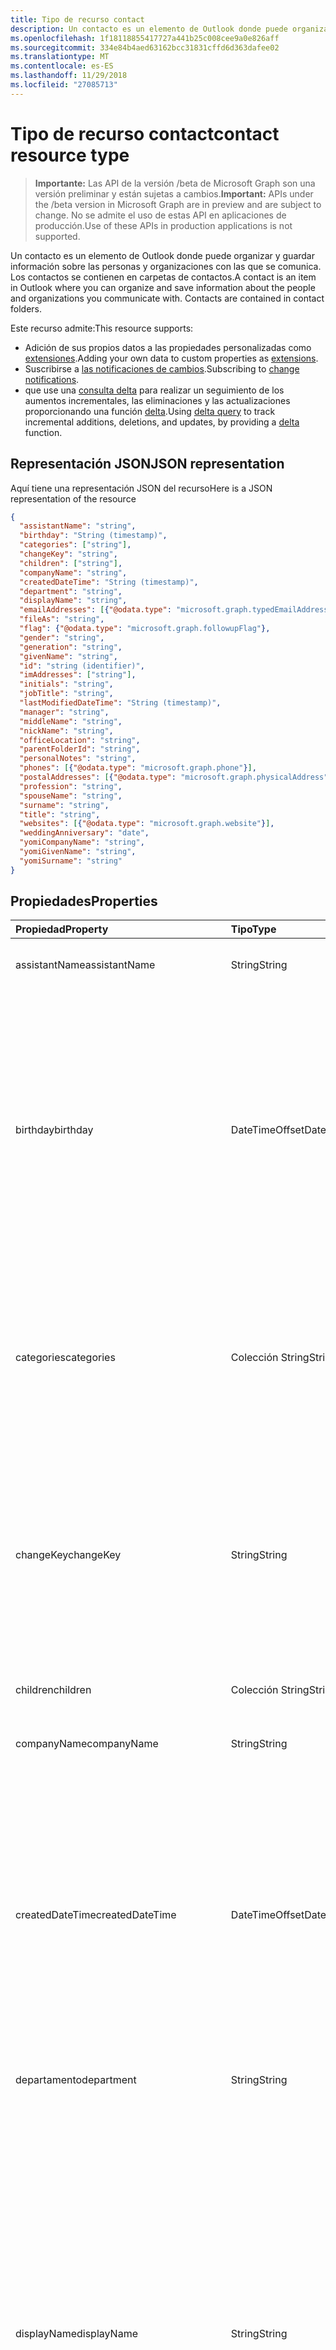 ```yaml
---
title: Tipo de recurso contact
description: Un contacto es un elemento de Outlook donde puede organizar y guardar información sobre las personas y organizaciones con las que se comunica. Los contactos se contienen en carpetas de contactos.
ms.openlocfilehash: 1f18118855417727a441b25c008cee9a0e826aff
ms.sourcegitcommit: 334e84b4aed63162bcc31831cffd6d363dafee02
ms.translationtype: MT
ms.contentlocale: es-ES
ms.lasthandoff: 11/29/2018
ms.locfileid: "27085713"
---
```

# <a name="contact-resource-type"></a><span data-ttu-id="7bc73-104">Tipo de recurso contact</span><span class="sxs-lookup"><span data-stu-id="7bc73-104">contact resource type</span></span>

> <span data-ttu-id="7bc73-105">**Importante:** Las API de la versión /beta de Microsoft Graph son una versión preliminar y están sujetas a cambios.</span><span class="sxs-lookup"><span data-stu-id="7bc73-105">**Important:** APIs under the /beta version in Microsoft Graph are in preview and are subject to change.</span></span> <span data-ttu-id="7bc73-106">No se admite el uso de estas API en aplicaciones de producción.</span><span class="sxs-lookup"><span data-stu-id="7bc73-106">Use of these APIs in production applications is not supported.</span></span>

<span data-ttu-id="7bc73-p103">Un contacto es un elemento de Outlook donde puede organizar y guardar información sobre las personas y organizaciones con las que se comunica. Los contactos se contienen en carpetas de contactos.</span><span class="sxs-lookup"><span data-stu-id="7bc73-p103">A contact is an item in Outlook where you can organize and save information about the people and organizations you communicate with. Contacts are contained in contact folders.</span></span>

<span data-ttu-id="7bc73-109">Este recurso admite:</span><span class="sxs-lookup"><span data-stu-id="7bc73-109">This resource supports:</span></span>

- <span data-ttu-id="7bc73-110">Adición de sus propios datos a las propiedades personalizadas como [extensiones](/graph/extensibility-overview).</span><span class="sxs-lookup"><span data-stu-id="7bc73-110">Adding your own data to custom properties as [extensions](/graph/extensibility-overview).</span></span>
- <span data-ttu-id="7bc73-111">Suscribirse a [las notificaciones de cambios](/graph/webhooks).</span><span class="sxs-lookup"><span data-stu-id="7bc73-111">Subscribing to [change notifications](/graph/webhooks).</span></span>
- <span data-ttu-id="7bc73-112">que use una [consulta delta](/graph/delta-query-overview) para realizar un seguimiento de los aumentos incrementales, las eliminaciones y las actualizaciones proporcionando una función [delta](../api/contact-delta.md).</span><span class="sxs-lookup"><span data-stu-id="7bc73-112">Using [delta query](/graph/delta-query-overview) to track incremental additions, deletions, and updates, by providing a [delta](../api/contact-delta.md) function.</span></span>

## <a name="json-representation"></a><span data-ttu-id="7bc73-113">Representación JSON</span><span class="sxs-lookup"><span data-stu-id="7bc73-113">JSON representation</span></span>

<span data-ttu-id="7bc73-114">Aquí tiene una representación JSON del recurso</span><span class="sxs-lookup"><span data-stu-id="7bc73-114">Here is a JSON representation of the resource</span></span>

<!-- {
  "blockType": "resource",
  "optionalProperties": [
    "extensions",
    "multiValueExtendedProperties",
    "photo",
    "singleValueExtendedProperties"
  ],
  "@odata.type": "microsoft.graph.contact"
}-->

```json
{
  "assistantName": "string",
  "birthday": "String (timestamp)",
  "categories": ["string"],
  "changeKey": "string",
  "children": ["string"],
  "companyName": "string",
  "createdDateTime": "String (timestamp)",
  "department": "string",
  "displayName": "string",
  "emailAddresses": [{"@odata.type": "microsoft.graph.typedEmailAddress"}],
  "fileAs": "string",
  "flag": {"@odata.type": "microsoft.graph.followupFlag"},
  "gender": "string",
  "generation": "string",
  "givenName": "string",
  "id": "string (identifier)",
  "imAddresses": ["string"],
  "initials": "string",
  "jobTitle": "string",
  "lastModifiedDateTime": "String (timestamp)",
  "manager": "string",
  "middleName": "string",
  "nickName": "string",
  "officeLocation": "string",
  "parentFolderId": "string",
  "personalNotes": "string",
  "phones": [{"@odata.type": "microsoft.graph.phone"}],
  "postalAddresses": [{"@odata.type": "microsoft.graph.physicalAddress"}],
  "profession": "string",
  "spouseName": "string",
  "surname": "string",
  "title": "string",
  "websites": [{"@odata.type": "microsoft.graph.website"}],
  "weddingAnniversary": "date",
  "yomiCompanyName": "string",
  "yomiGivenName": "string",
  "yomiSurname": "string"
}

```
## <a name="properties"></a><span data-ttu-id="7bc73-115">Propiedades</span><span class="sxs-lookup"><span data-stu-id="7bc73-115">Properties</span></span>
| <span data-ttu-id="7bc73-116">Propiedad</span><span class="sxs-lookup"><span data-stu-id="7bc73-116">Property</span></span>     | <span data-ttu-id="7bc73-117">Tipo</span><span class="sxs-lookup"><span data-stu-id="7bc73-117">Type</span></span>   |<span data-ttu-id="7bc73-118">Descripción</span><span class="sxs-lookup"><span data-stu-id="7bc73-118">Description</span></span>|
|:---------------|:--------|:----------|
|<span data-ttu-id="7bc73-119">assistantName</span><span class="sxs-lookup"><span data-stu-id="7bc73-119">assistantName</span></span>|<span data-ttu-id="7bc73-120">String</span><span class="sxs-lookup"><span data-stu-id="7bc73-120">String</span></span>|<span data-ttu-id="7bc73-121">El nombre del ayudante del contacto.</span><span class="sxs-lookup"><span data-stu-id="7bc73-121">The name of the contact's assistant.</span></span>|
|<span data-ttu-id="7bc73-122">birthday</span><span class="sxs-lookup"><span data-stu-id="7bc73-122">birthday</span></span>|<span data-ttu-id="7bc73-123">DateTimeOffset</span><span class="sxs-lookup"><span data-stu-id="7bc73-123">DateTimeOffset</span></span>|<span data-ttu-id="7bc73-p104">El cumpleaños del contacto. El tipo de marca de tiempo representa la información de fecha y hora con el formato ISO 8601 y está siempre en hora UTC. Por ejemplo, medianoche UTC del 1 de enero de 2014 sería así: `'2014-01-01T00:00:00Z'`</span><span class="sxs-lookup"><span data-stu-id="7bc73-p104">The contact's birthday. The Timestamp type represents date and time information using ISO 8601 format and is always in UTC time. For example, midnight UTC on Jan 1, 2014 would look like this: `'2014-01-01T00:00:00Z'`</span></span>|
|<span data-ttu-id="7bc73-127">categories</span><span class="sxs-lookup"><span data-stu-id="7bc73-127">categories</span></span>|<span data-ttu-id="7bc73-128">Colección String</span><span class="sxs-lookup"><span data-stu-id="7bc73-128">String collection</span></span>|<span data-ttu-id="7bc73-129">Las categorías asociadas con el contacto.</span><span class="sxs-lookup"><span data-stu-id="7bc73-129">The categories associated with the contact.</span></span> <span data-ttu-id="7bc73-130">Cada categoría corresponde a la propiedad **displayName** de un [outlookCategory](outlookcategory.md) definidos para el usuario.</span><span class="sxs-lookup"><span data-stu-id="7bc73-130">Each category corresponds to the **displayName** property of an [outlookCategory](outlookcategory.md) defined for the user.</span></span>|
|<span data-ttu-id="7bc73-131">changeKey</span><span class="sxs-lookup"><span data-stu-id="7bc73-131">changeKey</span></span>|<span data-ttu-id="7bc73-132">String</span><span class="sxs-lookup"><span data-stu-id="7bc73-132">String</span></span>|<span data-ttu-id="7bc73-p106">Identifica la versión del contacto. Cada vez que cambia el contacto, cambia también ChangeKey. Permite que Exchange aplique los cambios a la versión correcta del objeto.</span><span class="sxs-lookup"><span data-stu-id="7bc73-p106">Identifies the version of the contact. Every time the contact is changed, ChangeKey changes as well. This allows Exchange to apply changes to the correct version of the object.</span></span>|
|<span data-ttu-id="7bc73-136">children</span><span class="sxs-lookup"><span data-stu-id="7bc73-136">children</span></span>|<span data-ttu-id="7bc73-137">Colección String</span><span class="sxs-lookup"><span data-stu-id="7bc73-137">String collection</span></span>|<span data-ttu-id="7bc73-138">Los nombres de los hijos del contacto.</span><span class="sxs-lookup"><span data-stu-id="7bc73-138">The names of the contact's children.</span></span>|
|<span data-ttu-id="7bc73-139">companyName</span><span class="sxs-lookup"><span data-stu-id="7bc73-139">companyName</span></span>|<span data-ttu-id="7bc73-140">String</span><span class="sxs-lookup"><span data-stu-id="7bc73-140">String</span></span>|<span data-ttu-id="7bc73-141">El nombre de la empresa del contacto.</span><span class="sxs-lookup"><span data-stu-id="7bc73-141">The name of the contact's company.</span></span>|
|<span data-ttu-id="7bc73-142">createdDateTime</span><span class="sxs-lookup"><span data-stu-id="7bc73-142">createdDateTime</span></span>|<span data-ttu-id="7bc73-143">DateTimeOffset</span><span class="sxs-lookup"><span data-stu-id="7bc73-143">DateTimeOffset</span></span>|<span data-ttu-id="7bc73-p107">La hora en que se ha creado el contacto. El tipo de marca de tiempo representa la información de fecha y hora con el formato ISO 8601 y está siempre en hora UTC. Por ejemplo, medianoche UTC del 1 de enero de 2014 sería así: `'2014-01-01T00:00:00Z'`</span><span class="sxs-lookup"><span data-stu-id="7bc73-p107">The time the contact was created. The Timestamp type represents date and time information using ISO 8601 format and is always in UTC time. For example, midnight UTC on Jan 1, 2014 would look like this: `'2014-01-01T00:00:00Z'`</span></span>|
|<span data-ttu-id="7bc73-147">departamento</span><span class="sxs-lookup"><span data-stu-id="7bc73-147">department</span></span>|<span data-ttu-id="7bc73-148">String</span><span class="sxs-lookup"><span data-stu-id="7bc73-148">String</span></span>|<span data-ttu-id="7bc73-149">El departamento del contacto.</span><span class="sxs-lookup"><span data-stu-id="7bc73-149">The contact's department.</span></span>|
|<span data-ttu-id="7bc73-150">displayName</span><span class="sxs-lookup"><span data-stu-id="7bc73-150">displayName</span></span>|<span data-ttu-id="7bc73-151">String</span><span class="sxs-lookup"><span data-stu-id="7bc73-151">String</span></span>|<span data-ttu-id="7bc73-152">El nombre para mostrar del contacto.</span><span class="sxs-lookup"><span data-stu-id="7bc73-152">The contact's display name.</span></span> <span data-ttu-id="7bc73-153">Puede especificar el nombre para mostrar en una operación de [creación](../api/user-post-contacts.md) o [actualización](../api/contact-update.md) .</span><span class="sxs-lookup"><span data-stu-id="7bc73-153">You can specify the display name in a [create](../api/user-post-contacts.md) or [update](../api/contact-update.md) operation.</span></span> <span data-ttu-id="7bc73-154">Tenga en cuenta que las actualizaciones posteriores a otras propiedades pueden causar un valor generado automáticamente sobrescribir el valor de displayName que haya especificado.</span><span class="sxs-lookup"><span data-stu-id="7bc73-154">Note that later updates to other properties may cause an automatically generated value to overwrite the displayName value you have specified.</span></span> <span data-ttu-id="7bc73-155">Para conservar un valor existente, siempre incluirla como displayName en una operación [de actualización](../api/contact-update.md) .</span><span class="sxs-lookup"><span data-stu-id="7bc73-155">To preserve a pre-existing value, always include it as displayName in an [update](../api/contact-update.md) operation.</span></span>|
|<span data-ttu-id="7bc73-156">emailAddresses</span><span class="sxs-lookup"><span data-stu-id="7bc73-156">emailAddresses</span></span>|<span data-ttu-id="7bc73-157">colección de [typedEmailAddress](typedemailaddress.md)</span><span class="sxs-lookup"><span data-stu-id="7bc73-157">[typedEmailAddress](typedemailaddress.md) collection</span></span>|<span data-ttu-id="7bc73-158">Las direcciones de correo electrónico del contacto.</span><span class="sxs-lookup"><span data-stu-id="7bc73-158">The contact's email addresses.</span></span>|
|<span data-ttu-id="7bc73-159">fileAs</span><span class="sxs-lookup"><span data-stu-id="7bc73-159">fileAs</span></span>|<span data-ttu-id="7bc73-160">String</span><span class="sxs-lookup"><span data-stu-id="7bc73-160">String</span></span>|<span data-ttu-id="7bc73-161">El nombre con el que se ha archivado el contacto.</span><span class="sxs-lookup"><span data-stu-id="7bc73-161">The name the contact is filed under.</span></span>|
|<span data-ttu-id="7bc73-162">flag</span><span class="sxs-lookup"><span data-stu-id="7bc73-162">flag</span></span>|[<span data-ttu-id="7bc73-163">followupFlag</span><span class="sxs-lookup"><span data-stu-id="7bc73-163">followupFlag</span></span>](followupflag.md)|<span data-ttu-id="7bc73-164">El valor de marca que indica el estado, fecha de inicio, fecha de vencimiento o fecha de finalización para el contacto.</span><span class="sxs-lookup"><span data-stu-id="7bc73-164">The flag value that indicates the status, start date, due date, or completion date for the contact.</span></span> |
|<span data-ttu-id="7bc73-165">gender</span><span class="sxs-lookup"><span data-stu-id="7bc73-165">gender</span></span> |<span data-ttu-id="7bc73-166">String</span><span class="sxs-lookup"><span data-stu-id="7bc73-166">String</span></span> |<span data-ttu-id="7bc73-167">Género del contacto.</span><span class="sxs-lookup"><span data-stu-id="7bc73-167">The contact's gender.</span></span> |
|<span data-ttu-id="7bc73-168">generation</span><span class="sxs-lookup"><span data-stu-id="7bc73-168">generation</span></span>|<span data-ttu-id="7bc73-169">String</span><span class="sxs-lookup"><span data-stu-id="7bc73-169">String</span></span>|<span data-ttu-id="7bc73-170">La generación del contacto.</span><span class="sxs-lookup"><span data-stu-id="7bc73-170">The contact's generation.</span></span>|
|<span data-ttu-id="7bc73-171">givenName</span><span class="sxs-lookup"><span data-stu-id="7bc73-171">givenName</span></span>|<span data-ttu-id="7bc73-172">String</span><span class="sxs-lookup"><span data-stu-id="7bc73-172">String</span></span>|<span data-ttu-id="7bc73-173">El nombre del contacto.</span><span class="sxs-lookup"><span data-stu-id="7bc73-173">The contact's given name.</span></span>|
|<span data-ttu-id="7bc73-174">id</span><span class="sxs-lookup"><span data-stu-id="7bc73-174">id</span></span>|<span data-ttu-id="7bc73-175">String</span><span class="sxs-lookup"><span data-stu-id="7bc73-175">String</span></span>|<span data-ttu-id="7bc73-p109">El identificador único del contacto. Solo lectura.</span><span class="sxs-lookup"><span data-stu-id="7bc73-p109">The contact's unique identifier. Read-only.</span></span>|
|<span data-ttu-id="7bc73-178">imAddresses</span><span class="sxs-lookup"><span data-stu-id="7bc73-178">imAddresses</span></span>|<span data-ttu-id="7bc73-179">Colección String</span><span class="sxs-lookup"><span data-stu-id="7bc73-179">String collection</span></span>|<span data-ttu-id="7bc73-180">Las direcciones de mensajería instantánea (MI) del contacto.</span><span class="sxs-lookup"><span data-stu-id="7bc73-180">The contact's instant messaging (IM) addresses.</span></span>|
|<span data-ttu-id="7bc73-181">initials</span><span class="sxs-lookup"><span data-stu-id="7bc73-181">initials</span></span>|<span data-ttu-id="7bc73-182">String</span><span class="sxs-lookup"><span data-stu-id="7bc73-182">String</span></span>|<span data-ttu-id="7bc73-183">Las iniciales del contacto.</span><span class="sxs-lookup"><span data-stu-id="7bc73-183">The contact's initials.</span></span>|
|<span data-ttu-id="7bc73-184">jobTitle</span><span class="sxs-lookup"><span data-stu-id="7bc73-184">jobTitle</span></span>|<span data-ttu-id="7bc73-185">String</span><span class="sxs-lookup"><span data-stu-id="7bc73-185">String</span></span>|<span data-ttu-id="7bc73-186">El puesto del contacto.</span><span class="sxs-lookup"><span data-stu-id="7bc73-186">The contact’s job title.</span></span>|
|<span data-ttu-id="7bc73-187">lastModifiedDateTime</span><span class="sxs-lookup"><span data-stu-id="7bc73-187">lastModifiedDateTime</span></span>|<span data-ttu-id="7bc73-188">DateTimeOffset</span><span class="sxs-lookup"><span data-stu-id="7bc73-188">DateTimeOffset</span></span>|<span data-ttu-id="7bc73-p110">La hora en que se ha modificado el contacto. El tipo de marca de tiempo representa la información de fecha y hora con el formato ISO 8601 y está siempre en hora UTC. Por ejemplo, medianoche UTC del 1 de enero de 2014 sería así: `'2014-01-01T00:00:00Z'`</span><span class="sxs-lookup"><span data-stu-id="7bc73-p110">The time the contact was modified. The Timestamp type represents date and time information using ISO 8601 format and is always in UTC time. For example, midnight UTC on Jan 1, 2014 would look like this: `'2014-01-01T00:00:00Z'`</span></span>|
|<span data-ttu-id="7bc73-192">manager</span><span class="sxs-lookup"><span data-stu-id="7bc73-192">manager</span></span>|<span data-ttu-id="7bc73-193">String</span><span class="sxs-lookup"><span data-stu-id="7bc73-193">String</span></span>|<span data-ttu-id="7bc73-194">El nombre del administrador del contacto.</span><span class="sxs-lookup"><span data-stu-id="7bc73-194">The name of the contact's manager.</span></span>
|<span data-ttu-id="7bc73-195">middleName</span><span class="sxs-lookup"><span data-stu-id="7bc73-195">middleName</span></span>|<span data-ttu-id="7bc73-196">String</span><span class="sxs-lookup"><span data-stu-id="7bc73-196">String</span></span>|<span data-ttu-id="7bc73-197">El segundo nombre del contacto.</span><span class="sxs-lookup"><span data-stu-id="7bc73-197">The contact's middle name.</span></span>|
|<span data-ttu-id="7bc73-198">nickName</span><span class="sxs-lookup"><span data-stu-id="7bc73-198">nickName</span></span>|<span data-ttu-id="7bc73-199">String</span><span class="sxs-lookup"><span data-stu-id="7bc73-199">String</span></span>|<span data-ttu-id="7bc73-200">El sobrenombre del contacto.</span><span class="sxs-lookup"><span data-stu-id="7bc73-200">The contact's nickname.</span></span>|
|<span data-ttu-id="7bc73-201">officeLocation</span><span class="sxs-lookup"><span data-stu-id="7bc73-201">officeLocation</span></span>|<span data-ttu-id="7bc73-202">String</span><span class="sxs-lookup"><span data-stu-id="7bc73-202">String</span></span>|<span data-ttu-id="7bc73-203">La ubicación de la oficina del contacto.</span><span class="sxs-lookup"><span data-stu-id="7bc73-203">The location of the contact's office.</span></span>|
|<span data-ttu-id="7bc73-204">parentFolderId</span><span class="sxs-lookup"><span data-stu-id="7bc73-204">parentFolderId</span></span>|<span data-ttu-id="7bc73-205">String</span><span class="sxs-lookup"><span data-stu-id="7bc73-205">String</span></span>|<span data-ttu-id="7bc73-206">El identificador de la carpeta principal del contacto.</span><span class="sxs-lookup"><span data-stu-id="7bc73-206">The ID of the contact's parent folder.</span></span>|
|<span data-ttu-id="7bc73-207">personalNotes</span><span class="sxs-lookup"><span data-stu-id="7bc73-207">personalNotes</span></span>|<span data-ttu-id="7bc73-208">String</span><span class="sxs-lookup"><span data-stu-id="7bc73-208">String</span></span>|<span data-ttu-id="7bc73-209">Las notas del usuario sobre el contacto.</span><span class="sxs-lookup"><span data-stu-id="7bc73-209">The user's notes about the contact.</span></span>|
|<span data-ttu-id="7bc73-210">phones</span><span class="sxs-lookup"><span data-stu-id="7bc73-210">phones</span></span> |<span data-ttu-id="7bc73-211">Colección [phone](phone.md)</span><span class="sxs-lookup"><span data-stu-id="7bc73-211">[phone](phone.md) collection</span></span> |<span data-ttu-id="7bc73-212">Números de teléfono asociados con el contacto, por ejemplo, teléfono particular, teléfono móvil y teléfono del trabajo.</span><span class="sxs-lookup"><span data-stu-id="7bc73-212">Phone numbers associated with the contact, for example, home phone, mobile phone, and business phone.</span></span> |
|<span data-ttu-id="7bc73-213">postalAddresses</span><span class="sxs-lookup"><span data-stu-id="7bc73-213">postalAddresses</span></span> |<span data-ttu-id="7bc73-214">colección [physicalAddress](physicaladdress.md)</span><span class="sxs-lookup"><span data-stu-id="7bc73-214">[physicalAddress](physicaladdress.md) collection</span></span> |<span data-ttu-id="7bc73-215">Direcciones asociadas con el contacto, por ejemplo, home dirección y dirección de la empresa.</span><span class="sxs-lookup"><span data-stu-id="7bc73-215">Addresses associated with the contact, for example, home address and business address.</span></span> |
|<span data-ttu-id="7bc73-216">profession</span><span class="sxs-lookup"><span data-stu-id="7bc73-216">profession</span></span>|<span data-ttu-id="7bc73-217">String</span><span class="sxs-lookup"><span data-stu-id="7bc73-217">String</span></span>|<span data-ttu-id="7bc73-218">La profesión del contacto.</span><span class="sxs-lookup"><span data-stu-id="7bc73-218">The contact's profession.</span></span>|
|<span data-ttu-id="7bc73-219">spouseName</span><span class="sxs-lookup"><span data-stu-id="7bc73-219">spouseName</span></span>|<span data-ttu-id="7bc73-220">String</span><span class="sxs-lookup"><span data-stu-id="7bc73-220">String</span></span>|<span data-ttu-id="7bc73-221">El nombre del cónyuge del contacto.</span><span class="sxs-lookup"><span data-stu-id="7bc73-221">The name of the contact's spouse/partner.</span></span>|
|<span data-ttu-id="7bc73-222">surname</span><span class="sxs-lookup"><span data-stu-id="7bc73-222">surname</span></span>|<span data-ttu-id="7bc73-223">String</span><span class="sxs-lookup"><span data-stu-id="7bc73-223">String</span></span>|<span data-ttu-id="7bc73-224">Los apellidos del contacto.</span><span class="sxs-lookup"><span data-stu-id="7bc73-224">The contact's surname.</span></span>|
|<span data-ttu-id="7bc73-225">title</span><span class="sxs-lookup"><span data-stu-id="7bc73-225">title</span></span>|<span data-ttu-id="7bc73-226">String</span><span class="sxs-lookup"><span data-stu-id="7bc73-226">String</span></span>|<span data-ttu-id="7bc73-227">El título del contacto.</span><span class="sxs-lookup"><span data-stu-id="7bc73-227">The contact's title.</span></span>|
|<span data-ttu-id="7bc73-228">websites</span><span class="sxs-lookup"><span data-stu-id="7bc73-228">websites</span></span> |<span data-ttu-id="7bc73-229">Colección [website](website.md)</span><span class="sxs-lookup"><span data-stu-id="7bc73-229">[website](website.md) collection</span></span>|<span data-ttu-id="7bc73-230">Sitios Web asociados con el contacto.</span><span class="sxs-lookup"><span data-stu-id="7bc73-230">Web sites associated with the contact.</span></span> |
|<span data-ttu-id="7bc73-231">weddingAnniversary</span><span class="sxs-lookup"><span data-stu-id="7bc73-231">weddingAnniversary</span></span> |<span data-ttu-id="7bc73-232">Fecha</span><span class="sxs-lookup"><span data-stu-id="7bc73-232">Date</span></span> |<span data-ttu-id="7bc73-233">Aniversario de boda del contacto.</span><span class="sxs-lookup"><span data-stu-id="7bc73-233">The contact's wedding anniversary.</span></span> |
|<span data-ttu-id="7bc73-234">yomiCompanyName</span><span class="sxs-lookup"><span data-stu-id="7bc73-234">yomiCompanyName</span></span>|<span data-ttu-id="7bc73-235">String</span><span class="sxs-lookup"><span data-stu-id="7bc73-235">String</span></span>|<span data-ttu-id="7bc73-236">El nombre fonético japonés de la empresa del contacto.</span><span class="sxs-lookup"><span data-stu-id="7bc73-236">The phonetic Japanese company name of the contact.</span></span>|
|<span data-ttu-id="7bc73-237">yomiGivenName</span><span class="sxs-lookup"><span data-stu-id="7bc73-237">yomiGivenName</span></span>|<span data-ttu-id="7bc73-238">String</span><span class="sxs-lookup"><span data-stu-id="7bc73-238">String</span></span>|<span data-ttu-id="7bc73-239">El nombre (nombre de pila) fonético japonés del contacto.</span><span class="sxs-lookup"><span data-stu-id="7bc73-239">The phonetic Japanese given name (first name) of the contact.</span></span>|
|<span data-ttu-id="7bc73-240">yomiSurname</span><span class="sxs-lookup"><span data-stu-id="7bc73-240">yomiSurname</span></span>|<span data-ttu-id="7bc73-241">String</span><span class="sxs-lookup"><span data-stu-id="7bc73-241">String</span></span>|<span data-ttu-id="7bc73-242">El apellido fonético japonés del contacto.</span><span class="sxs-lookup"><span data-stu-id="7bc73-242">The phonetic Japanese surname (last name)  of the contact.</span></span>|

## <a name="relationships"></a><span data-ttu-id="7bc73-243">Relaciones</span><span class="sxs-lookup"><span data-stu-id="7bc73-243">Relationships</span></span>
| <span data-ttu-id="7bc73-244">Relación</span><span class="sxs-lookup"><span data-stu-id="7bc73-244">Relationship</span></span> | <span data-ttu-id="7bc73-245">Tipo</span><span class="sxs-lookup"><span data-stu-id="7bc73-245">Type</span></span>   |<span data-ttu-id="7bc73-246">Descripción</span><span class="sxs-lookup"><span data-stu-id="7bc73-246">Description</span></span>|
|:---------------|:--------|:----------|
|<span data-ttu-id="7bc73-247">extensions</span><span class="sxs-lookup"><span data-stu-id="7bc73-247">extensions</span></span>|<span data-ttu-id="7bc73-248">Colección de [extensiones](extension.md)</span><span class="sxs-lookup"><span data-stu-id="7bc73-248">[extension](extension.md) collection</span></span>|<span data-ttu-id="7bc73-249">La colección de extensiones de open definidas para el contacto.</span><span class="sxs-lookup"><span data-stu-id="7bc73-249">The collection of open extensions defined for the contact.</span></span> <span data-ttu-id="7bc73-250">Admite valores NULL.</span><span class="sxs-lookup"><span data-stu-id="7bc73-250">Nullable.</span></span>|
|<span data-ttu-id="7bc73-251">multiValueExtendedProperties</span><span class="sxs-lookup"><span data-stu-id="7bc73-251">multiValueExtendedProperties</span></span>|<span data-ttu-id="7bc73-252">Colección [multiValueLegacyExtendedProperty](multivaluelegacyextendedproperty.md)</span><span class="sxs-lookup"><span data-stu-id="7bc73-252">[multiValueLegacyExtendedProperty](multivaluelegacyextendedproperty.md) collection</span></span>| <span data-ttu-id="7bc73-p112">La colección de propiedades extendidas de varios valores definidas para el contacto. Solo lectura. Admite valores NULL.</span><span class="sxs-lookup"><span data-stu-id="7bc73-p112">The collection of multi-value extended properties defined for the contact. Read-only. Nullable.</span></span>|
|<span data-ttu-id="7bc73-256">photo</span><span class="sxs-lookup"><span data-stu-id="7bc73-256">photo</span></span>|[<span data-ttu-id="7bc73-257">photo</span><span class="sxs-lookup"><span data-stu-id="7bc73-257">photo</span></span>](profilephoto.md)| <span data-ttu-id="7bc73-p113">Imagen de contacto opcional. Puede obtener o establecer una foto para un contacto.</span><span class="sxs-lookup"><span data-stu-id="7bc73-p113">Optional contact picture. You can get or set a photo for a contact.</span></span>|
|<span data-ttu-id="7bc73-260">singleValueExtendedProperties</span><span class="sxs-lookup"><span data-stu-id="7bc73-260">singleValueExtendedProperties</span></span>|<span data-ttu-id="7bc73-261">Colección [singleValueLegacyExtendedProperty](singlevaluelegacyextendedproperty.md)</span><span class="sxs-lookup"><span data-stu-id="7bc73-261">[singleValueLegacyExtendedProperty](singlevaluelegacyextendedproperty.md) collection</span></span>| <span data-ttu-id="7bc73-p114">La colección de propiedades extendidas de valor único definidas para el contacto. Solo lectura. Admite valores NULL.</span><span class="sxs-lookup"><span data-stu-id="7bc73-p114">The collection of single-value extended properties defined for the contact. Read-only. Nullable.</span></span>|

## <a name="methods"></a><span data-ttu-id="7bc73-265">Métodos</span><span class="sxs-lookup"><span data-stu-id="7bc73-265">Methods</span></span>
| <span data-ttu-id="7bc73-266">Método</span><span class="sxs-lookup"><span data-stu-id="7bc73-266">Method</span></span>           | <span data-ttu-id="7bc73-267">Tipo de valor devuelto</span><span class="sxs-lookup"><span data-stu-id="7bc73-267">Return Type</span></span>    |<span data-ttu-id="7bc73-268">Descripción</span><span class="sxs-lookup"><span data-stu-id="7bc73-268">Description</span></span>|
|:---------------|:--------|:----------|
|[<span data-ttu-id="7bc73-269">Obtener contacto</span><span class="sxs-lookup"><span data-stu-id="7bc73-269">Get contact</span></span>](../api/contact-get.md) | [<span data-ttu-id="7bc73-270">contact</span><span class="sxs-lookup"><span data-stu-id="7bc73-270">contact</span></span>](contact.md) |<span data-ttu-id="7bc73-271">Lea las propiedades y las relaciones del objeto de contacto.</span><span class="sxs-lookup"><span data-stu-id="7bc73-271">Read properties and relationships of contact object.</span></span>|
|[<span data-ttu-id="7bc73-272">Crear</span><span class="sxs-lookup"><span data-stu-id="7bc73-272">Create</span></span>](../api/user-post-contacts.md) | [<span data-ttu-id="7bc73-273">contact</span><span class="sxs-lookup"><span data-stu-id="7bc73-273">contact</span></span>](contact.md) |<span data-ttu-id="7bc73-274">Agregue un contacto a la carpeta de contactos raíz o al extremo de contactos de otra carpeta de contactos.</span><span class="sxs-lookup"><span data-stu-id="7bc73-274">Add a contact to the root Contacts folder or to the contacts endpoint of another contact folder.</span></span>|
|[<span data-ttu-id="7bc73-275">Actualizar</span><span class="sxs-lookup"><span data-stu-id="7bc73-275">Update</span></span>](../api/contact-update.md) | [<span data-ttu-id="7bc73-276">contact</span><span class="sxs-lookup"><span data-stu-id="7bc73-276">contact</span></span>](contact.md) |<span data-ttu-id="7bc73-277">Actualice el objeto de contacto.</span><span class="sxs-lookup"><span data-stu-id="7bc73-277">Update contact object.</span></span> |
|[<span data-ttu-id="7bc73-278">Eliminar</span><span class="sxs-lookup"><span data-stu-id="7bc73-278">Delete</span></span>](../api/contact-delete.md) | <span data-ttu-id="7bc73-279">Ninguno</span><span class="sxs-lookup"><span data-stu-id="7bc73-279">None</span></span> |<span data-ttu-id="7bc73-280">Elimine el objeto contact.</span><span class="sxs-lookup"><span data-stu-id="7bc73-280">Delete contact object.</span></span> |
|[<span data-ttu-id="7bc73-281">delta</span><span class="sxs-lookup"><span data-stu-id="7bc73-281">delta</span></span>](../api/contact-delta.md)|<span data-ttu-id="7bc73-282">Colección [contact](contact.md)</span><span class="sxs-lookup"><span data-stu-id="7bc73-282">[contact](contact.md) collection</span></span>| <span data-ttu-id="7bc73-283">Obtiene un conjunto de contactos que se hayan agregado, eliminado o actualizado en una carpeta determinada.</span><span class="sxs-lookup"><span data-stu-id="7bc73-283">Get a set of contacts that have been added, deleted, or updated in a specified folder.</span></span>|
|<span data-ttu-id="7bc73-284">**Extensiones abiertas**</span><span class="sxs-lookup"><span data-stu-id="7bc73-284">**Open extensions**</span></span>| | |
|[<span data-ttu-id="7bc73-285">Crear extensión abierta</span><span class="sxs-lookup"><span data-stu-id="7bc73-285">Create open extension</span></span>](../api/opentypeextension-post-opentypeextension.md) |[<span data-ttu-id="7bc73-286">openTypeExtension</span><span class="sxs-lookup"><span data-stu-id="7bc73-286">openTypeExtension</span></span>](opentypeextension.md)| <span data-ttu-id="7bc73-287">Crea una extensión abierta y agrega propiedades personalizadas en una instancia nueva o un recurso existente.</span><span class="sxs-lookup"><span data-stu-id="7bc73-287">Create an open extension and add custom properties to a new or existing resource.</span></span>|
|[<span data-ttu-id="7bc73-288">Obtener extensión abierta</span><span class="sxs-lookup"><span data-stu-id="7bc73-288">Get open extension</span></span>](../api/opentypeextension-get.md) |<span data-ttu-id="7bc73-289">Colección [openTypeExtension](opentypeextension.md)</span><span class="sxs-lookup"><span data-stu-id="7bc73-289">[openTypeExtension](opentypeextension.md) collection</span></span>| <span data-ttu-id="7bc73-290">Obtiene una extensión abierta identificada por el nombre de extensión.</span><span class="sxs-lookup"><span data-stu-id="7bc73-290">Get an open extension identified by the extension name.</span></span>|
|<span data-ttu-id="7bc73-291">**Extensiones de esquema**</span><span class="sxs-lookup"><span data-stu-id="7bc73-291">**Schema extensions**</span></span>| | |
|[<span data-ttu-id="7bc73-292">Agregar valores de extensión de esquema</span><span class="sxs-lookup"><span data-stu-id="7bc73-292">Add schema extension values</span></span>](/graph/extensibility-schema-groups) || <span data-ttu-id="7bc73-293">Cree una definición de extensión de esquema y, después, úsela para agregar datos escritos personalizados a un recurso.</span><span class="sxs-lookup"><span data-stu-id="7bc73-293">Create a schema extension definition and then use it to add custom typed data to a resource.</span></span>|
|<span data-ttu-id="7bc73-294">**Propiedades extendidas**</span><span class="sxs-lookup"><span data-stu-id="7bc73-294">**Extended properties**</span></span>| | |
|[<span data-ttu-id="7bc73-295">Crear propiedad extendida de valor único</span><span class="sxs-lookup"><span data-stu-id="7bc73-295">Create single-value extended property</span></span>](../api/singlevaluelegacyextendedproperty-post-singlevalueextendedproperties.md) |[<span data-ttu-id="7bc73-296">contact</span><span class="sxs-lookup"><span data-stu-id="7bc73-296">contact</span></span>](contact.md)  |<span data-ttu-id="7bc73-297">Cree una o varias propiedades extendidas de valor único en un contacto nuevo o existente.</span><span class="sxs-lookup"><span data-stu-id="7bc73-297">Create one or more single-value extended properties in a new or existing contact.</span></span>   |
|[<span data-ttu-id="7bc73-298">Obtener contacto con propiedad extendida de valor único</span><span class="sxs-lookup"><span data-stu-id="7bc73-298">Get contact with single-value extended property</span></span>](../api/singlevaluelegacyextendedproperty-get.md)  | [<span data-ttu-id="7bc73-299">contact</span><span class="sxs-lookup"><span data-stu-id="7bc73-299">contact</span></span>](contact.md) | <span data-ttu-id="7bc73-300">Obtenga contactos que contienen una propiedad extendida de valor único mediante el uso de `$expand` o `$filter`.</span><span class="sxs-lookup"><span data-stu-id="7bc73-300">Get contacts that contain a single-value extended property by using `$expand` or `$filter`.</span></span> |
|[<span data-ttu-id="7bc73-301">Crear propiedad extendida de varios valores</span><span class="sxs-lookup"><span data-stu-id="7bc73-301">Create multi-value extended property</span></span>](../api/multivaluelegacyextendedproperty-post-multivalueextendedproperties.md) | [<span data-ttu-id="7bc73-302">contact</span><span class="sxs-lookup"><span data-stu-id="7bc73-302">contact</span></span>](contact.md) | <span data-ttu-id="7bc73-303">Cree una o varias propiedades extendidas de varios valores en un contacto nuevo o existente.</span><span class="sxs-lookup"><span data-stu-id="7bc73-303">Create one or more multi-value extended properties in a new or existing contact.</span></span>  |
|[<span data-ttu-id="7bc73-304">Obtener contacto con propiedad extendida de varios valores</span><span class="sxs-lookup"><span data-stu-id="7bc73-304">Get contact with multi-value extended property</span></span>](../api/multivaluelegacyextendedproperty-get.md)  | [<span data-ttu-id="7bc73-305">contact</span><span class="sxs-lookup"><span data-stu-id="7bc73-305">contact</span></span>](contact.md) | <span data-ttu-id="7bc73-306">Obtenga un contacto que contiene una propiedad extendida de varios valores mediante el uso de `$expand`.</span><span class="sxs-lookup"><span data-stu-id="7bc73-306">Get a contact that contains a multi-value extended property by using `$expand`.</span></span> |

## <a name="see-also"></a><span data-ttu-id="7bc73-307">Consulte también</span><span class="sxs-lookup"><span data-stu-id="7bc73-307">See also</span></span>

- [<span data-ttu-id="7bc73-308">Usar la consulta delta para realizar el seguimiento de los cambios en datos de Microsoft Graph</span><span class="sxs-lookup"><span data-stu-id="7bc73-308">Use delta query to track changes in Microsoft Graph data</span></span>](/graph/delta-query-overview)
- [<span data-ttu-id="7bc73-309">Obtener los cambios incrementales en los mensajes de una carpeta</span><span class="sxs-lookup"><span data-stu-id="7bc73-309">Get incremental changes to messages in a folder</span></span>](/graph/delta-query-messages)
- [<span data-ttu-id="7bc73-310">Agregar datos personalizados a los recursos mediante extensiones</span><span class="sxs-lookup"><span data-stu-id="7bc73-310">Add custom data to resources using extensions</span></span>](/graph/extensibility-overview)
- [<span data-ttu-id="7bc73-311">Agregar datos personalizados a los usuarios mediante extensiones abiertas</span><span class="sxs-lookup"><span data-stu-id="7bc73-311">Add custom data to users using open extensions</span></span>](/graph/extensibility-open-users)
- [<span data-ttu-id="7bc73-312">Agregar datos personalizados a los grupos mediante extensiones de esquema</span><span class="sxs-lookup"><span data-stu-id="7bc73-312">Add custom data to groups using schema extensions</span></span>](/graph/extensibility-schema-groups)


<!-- uuid: 8fcb5dbc-d5aa-4681-8e31-b001d5168d79
2015-10-25 14:57:30 UTC -->
<!-- {
  "type": "#page.annotation",
  "description": "contact resource",
  "keywords": "",
  "section": "documentation",
  "tocPath": ""
}-->
